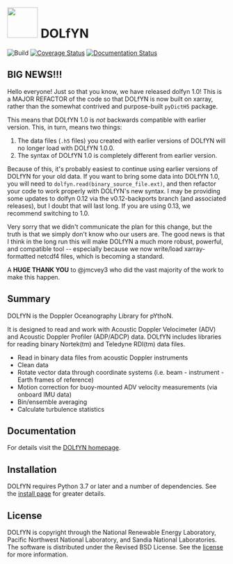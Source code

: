 <img src="img/logo.png" width="70"> DOLfYN
=======================
![Build](https://github.com/lkilcher/dolfyn/actions/workflows/build.yml/badge.svg)
[![Coverage Status](https://coveralls.io/repos/github/lkilcher/dolfyn/badge.svg?branch=master)](https://coveralls.io/github/lkilcher/dolfyn?branch=master)
[![Documentation Status](https://readthedocs.org/projects/dolfyn/badge/?version=latest)](https://dolfyn.readthedocs.io/en/latest/?badge=latest)

BIG NEWS!!!
------

Hello everyone! Just so that you know, we have released
dolfyn 1.0! This is a MAJOR REFACTOR of the code so that DOLfYN is
now built on xarray, rather than the somewhat contrived and
purpose-built `pyDictH5` package.

This means that DOLfYN 1.0 is _not_ backwards compatible with
earlier version. This, in turn, means two things:

1. The data files (`.h5` files) you created with earlier versions
of DOLfYN will no longer load with DOLfYN 1.0.0.
2. The syntax of DOLfYN 1.0 is completely different from earlier version.

Because of this, it's probably easiest to continue using earlier
versions of DOLfYN for your old data. If you want to bring some data
into DOLfYN 1.0, you will need to
`dolfyn.read(binary_source_file.ext)`, and then refactor your code to
work properly with DOLfYN's new syntax. I may be providing some
updates to dolfyn 0.12 via the v0.12-backports branch (and associated
releases), but I doubt that will last long. If you are
using 0.13, we recommend switching to 1.0.

Very sorry that we didn't communicate the plan for this change, but
the truth is that we simply don't know who our users are. The good
news is that I think in the long run this will make DOLfYN a much more
robust, powerful, and compatible tool -- especially because we now
write/load xarray-formatted netcdf4 files, which is becoming a
standard.

A **HUGE THANK YOU** to @jmcvey3 who did the vast majority of the work
to make this happen.


Summary
------

DOLfYN is the Doppler Oceanography Library for pYthoN.

It is designed to read and work with Acoustic Doppler Velocimeter
(ADV) and Acoustic Doppler Profiler (ADP/ADCP) data. DOLfYN includes
libraries for reading binary Nortek(tm) and Teledyne RDI(tm) data
files.
* Read in binary data files from acoustic Doppler instruments
* Clean data
* Rotate vector data through coordinate systems (i.e. beam - instrument - Earth frames of reference)
* Motion correction for buoy-mounted ADV velocity measurements (via onboard IMU data)
* Bin/ensemble averaging
* Calculate turbulence statistics

Documentation
-------------

For details visit the 
[DOLfYN homepage](https://dolfyn.readthedocs.io/en/latest/).  

Installation
------------

DOLfYN requires Python 3.7 or later and a number of dependencies. See the 
[install page](https://dolfyn.readthedocs.io/en/latest/install.html)
for greater details.

License
-------

DOLfYN is copyright through the National Renewable Energy Laboratory, 
Pacific Northwest National Laboratory, and Sandia National Laboratories. 
The software is distributed under the Revised BSD License.
See the [license](LICENSE.txt) for more information.


